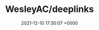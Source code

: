---
title: "WesleyAC/deeplinks"
link: "https://github.com/WesleyAC/deeplinks"
date: "2021-12-10 17:30:07 +0000"
---
